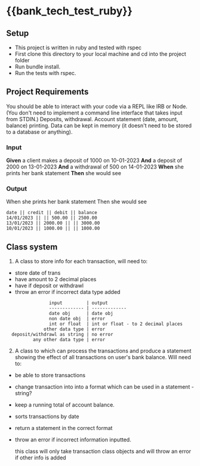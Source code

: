 # {{bank_tech_test_ruby}}

## Setup

- This project is written in ruby and tested with rspec
- First clone this directory to your local machine and cd into the project folder
- Run bundle install.
- Run the tests with rspec.

## Project Requirements

You should be able to interact with your code via a REPL like IRB or Node. (You don't need to implement a command line interface that takes input from STDIN.)
Deposits, withdrawal.
Account statement (date, amount, balance) printing.
Data can be kept in memory (it doesn't need to be stored to a database or anything).

### Input

**Given** a client makes a deposit of 1000 on 10-01-2023
**And** a deposit of 2000 on 13-01-2023
**And** a withdrawal of 500 on 14-01-2023
**When** she prints her bank statement
**Then** she would see

### Output

When she prints her bank statement
Then she would see

```
date || credit || debit || balance
14/01/2023 || || 500.00 || 2500.00
13/01/2023 || 2000.00 || || 3000.00
10/01/2023 || 1000.00 || || 1000.00
```

## Class system

1. A class to store info for each transaction, will need to:

- store date of trans
- have amount to 2 decimal places
- have if deposit or withdrawl
- throw an error if incorrect data type added

```
                input         | output
                ------------- | -------------
                date obj      | date obj
                non date obj  | error
                int or float  | int or float - to 2 decimal places
              other data type | error
  deposit/withdrawl as string | no error
          any other data type | error
```

2. A class to which can process the transactions and produce a
   statement showing the effect of all transactions on user's bank balance. Will need to:

- be able to store transactions
- change transaction into into a format which can be used in a statement - string?
- keep a running total of account balance.
- sorts transactions by date
- return a statement in the correct format
- throw an error if incorrect information inputted.

  this class will only take transaction class objects and will throw an error if other info is added

